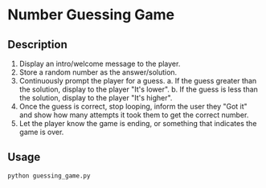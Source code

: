 # Number Guessing Game
## Description
1. Display an intro/welcome message to the player.
2. Store a random number as the answer/solution.
3. Continuously prompt the player for a guess.
  a. If the guess greater than the solution, display to the player "It's lower".
  b. If the guess is less than the solution, display to the player "It's higher".
4. Once the guess is correct, stop looping, inform the user they "Got it"
      and show how many attempts it took them to get the correct number.
5. Let the player know the game is ending, or something that indicates the game is over.

## Usage
```
python guessing_game.py
```